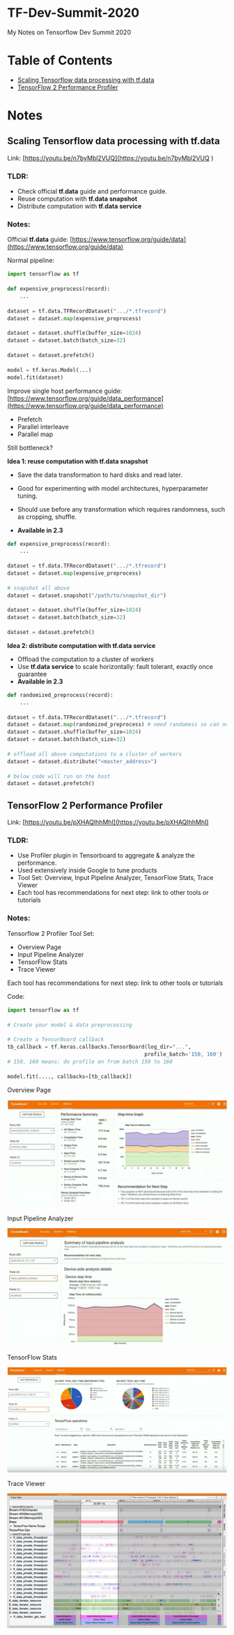 # TF-Dev-Summit-2020
My Notes on Tensorflow Dev Summit 2020

# Table of Contents

- [Scaling Tensorflow data processing with tf.data](#scaling-tf-data)
- [TensorFlow 2 Performance Profiler](#profiler)

# Notes
## Scaling Tensorflow data processing with tf.data 
<a id="scaling-tf-data"></a>
Link: [https://youtu.be/n7byMbl2VUQ](https://youtu.be/n7byMbl2VUQ )

### TLDR:

- Check official **tf.data** guide and performance guide.
- Reuse computation with **tf.data snapshot**
- Distribute computation with **tf.data service**

### Notes: 

Official **tf.data** guide: [https://www.tensorflow.org/guide/data](https://www.tensorflow.org/guide/data)

Normal pipeline:

```python
import tensorflow as tf

def expensive_preprocess(record):
	...
	
dataset = tf.data.TFRecordDataset(".../*.tfrecord")
dataset = dataset.map(expensive_preprocess)

dataset = dataset.shuffle(buffer_size=1024)
dataset = dataset.batch(batch_size=32)

dataset = dataset.prefetch()

model = tf.keras.Model(...)
model.fit(dataset)
```

Improve single host performance guide: [https://www.tensorflow.org/guide/data_performance](https://www.tensorflow.org/guide/data_performance)

- Prefetch
- Parallel interleave
- Parallel map

Still bottleneck? 

**Idea 1: reuse computation with tf.data snapshot**

- Save the data transformation to hard disks and read later.

- Good for experimenting with model architectures, hyperparameter tuning.
- Should use before any transformation which requires randomness, such as cropping, shuffle.
- **Available in 2.3**

```python
def expensive_preprocess(record):
	...
	
dataset = tf.data.TFRecordDataset(".../*.tfrecord")
dataset = dataset.map(expensive_preprocess)

# snapshot all above
dataset = dataset.snapshot("/path/to/snapshot_dir")

dataset = dataset.shuffle(buffer_size=1024)
dataset = dataset.batch(batch_size=32)

dataset = dataset.prefetch()
```



**Idea 2: distribute computation with tf.data service**

- Offload the computation to a cluster of workers
- Use **tf.data service** to scale horizontally: fault tolerant, exactly once guarantee
- **Available in 2.3**

```python
def randomized_preprocess(record):
	...
	
dataset = tf.data.TFRecordDataset(".../*.tfrecord")
dataset = dataset.map(randomized_preprocess) # need randomess so can not snapshot
dataset = dataset.shuffle(buffer_size=1024)
dataset = dataset.batch(batch_size=32)

# offload all above computations to a cluster of workers
dataset = dataset.distribute("<master_address>")

# below code will run on the host
dataset = dataset.prefetch()
```



## TensorFlow 2 Performance Profiler

<a id="profiler"></a>
Link: [https://youtu.be/pXHAQIhhMhI](https://youtu.be/pXHAQIhhMhI)

### TLDR:

- Use Profiler plugin in Tensorboard to aggregate & analyze the performance.
- Used extensively inside Google to tune products
- Tool Set: Overview, Input Pipeline Analyzer, TensorFlow Stats, Trace Viewer
- Each tool has recommendations for next step: link to other tools or tutorials

### Notes:

Tensorflow 2 Profiler Tool Set:

- Overview Page
- Input Pipeline Analyzer
- TensorFlow Stats
- Trace Viewer

Each tool has recommendations for next step: link to other tools or tutorials

Code:

```python
import tensorflow as tf

# Create your model & data preprocessing

# Create a TensorBoard callback
tb_callback = tf.keras.callbacks.TensorBoard(log_dir="...",
                                            profile_batch='150, 160')
# 150, 160 means: do profile on from batch 150 to 160

model.fit(...., callbacks=[tb_callback])
```

Overview Page

![Overview Page](images\profiler_overview.JPG)

Input Pipeline Analyzer

![Input Pipeline Analyzer](images\profiler_input_pipeline.JPG)

TensorFlow Stats

![TensorFlow Stats](images\profiler_stats.JPG)

Trace Viewer

![Trace Viewer](images\profiler_trace.JPG)